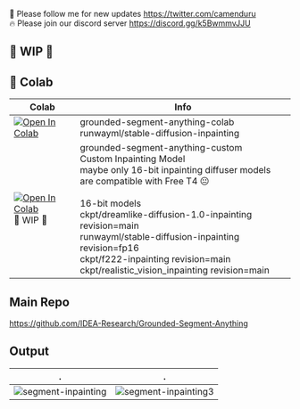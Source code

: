 🐣 Please follow me for new updates https://twitter.com/camenduru <br />
🔥 Please join our discord server https://discord.gg/k5BwmmvJJU

## 🚦 WIP 🚦

## 🦒 Colab 

| Colab | Info
| --- | --- |
[![Open In Colab](https://colab.research.google.com/assets/colab-badge.svg)](https://colab.research.google.com/github/camenduru/grounded-segment-anything-colab/blob/main/grounded-segment-anything-colab.ipynb) | grounded-segment-anything-colab <br /> runwayml/stable-diffusion-inpainting
[![Open In Colab](https://colab.research.google.com/assets/colab-badge.svg)](https://colab.research.google.com/github/camenduru/grounded-segment-anything-colab/blob/main/grounded-segment-anything-custom.ipynb) 🚦 WIP 🚦 | grounded-segment-anything-custom <br /> Custom Inpainting Model <br /> maybe only 16-bit inpainting diffuser models are compatible with Free T4 😐 <br /> <br /> 16-bit models <br /> ckpt/dreamlike-diffusion-1.0-inpainting revision=main <br /> runwayml/stable-diffusion-inpainting revision=fp16 <br /> ckpt/f222-inpainting revision=main <br /> ckpt/realistic_vision_inpainting revision=main

## Main Repo
https://github.com/IDEA-Research/Grounded-Segment-Anything


## Output
| . | .
| --- | --- |
![segment-inpainting](https://user-images.githubusercontent.com/54370274/230939654-6e667075-1c5c-4e91-9720-69631cd259dc.png) | ![segment-inpainting3](https://user-images.githubusercontent.com/54370274/231049649-a0c57991-ec04-4d2d-a10d-cca75ab92a13.png)
